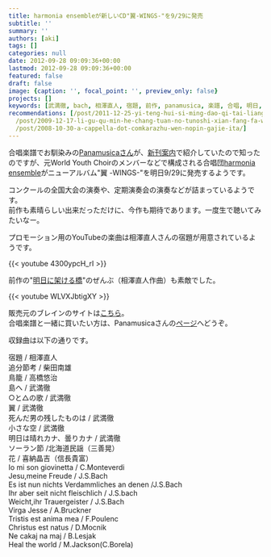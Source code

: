 ```yaml
---
title: harmonia ensembleが新しいCD"翼-WINGS-"を9/29に発売
subtitle: ''
summary: ''
authors: [aki]
tags: []
categories: null
date: 2012-09-28 09:09:36+00:00
lastmod: 2012-09-28 09:09:36+00:00
featured: false
draft: false
image: {caption: '', focal_point: '', preview_only: false}
projects: []
keywords: [武満徹, bach, 相澤直人, 宿題, 前作, panamusica, 楽譜, 合唱, 明日, 演奏]
recommendations: [/post/2011-12-25-yi-teng-hui-si-ming-dao-qi-tai-liang-shi-noxuan-nda-xue-sheng-he-chang-notameno-sutiyudentosongubutuku-gare-i/,
  /post/2009-12-17-li-gu-qu-min-he-chang-tuan-no-tunoshi-xian-fang-fa-wang-xiang-number-tlros-wotong-zitesi-tutakoto/,
  /post/2008-10-30-a-cappella-dot-comkarazhu-wen-nopin-gajie-ita/]
---
```

合唱楽譜でお馴染みの[Panamusicaさん](http://www.panamusica.co.jp/ja/)が、[新刊案内](http://www.panamusica.co.jp/ja/new/index.html)で紹介していたので知ったのですが、元World Youth Choirのメンバーなどで構成される合唱団[harmonia ensemble](http://www.harmonia-ensemble.com/)がニューアルバム"翼 -WINGS-"を明日9/29に発売するようです。

コンクールの全国大会の演奏や、定期演奏会の演奏などが詰まっているようです。  
前作も素晴らしい出来だっただけに、今作も期待であります。一度生で聴いてみたいなー。

プロモーション用のYouTubeの楽曲は相澤直人さんの宿題が用意されているようです。

{{< youtube 4300ypcH_rI >}}

前作の"[明日に架ける橋](http://www.brain-shop.net/shop/g/gOSBR-28003/)"のぜんぶ（相澤直人作曲）も素敵でした。

{{< youtube WLVXJbtigXY >}}

販売元のブレインのサイトは[こちら](http://www.brain-shop.net/shop/g/gOSBR-29010/)。  
合唱楽譜と一緒に買いたい方は、Panamusicaさんの[ページ](http://www.panamusica.co.jp/ja/product/14332/)へどうぞ。

収録曲は以下の通りです。

宿題 / 相澤直人  
追分節考 / 柴田南雄  
鳥籠 / 高橋悠治  
島へ / 武満徹  
○と△の歌 / 武満徹  
翼 / 武満徹  
死んだ男の残したものは / 武満徹  
小さな空 / 武満徹  
明日は晴れカナ、曇りカナ / 武満徹  
ソーラン節 /北海道民謡（三善晃）  
花 / 喜納晶吉（信長貴富）  
Io mi son giovinetta / C.Monteverdi  
Jesu,meine Freude / J.S.Bach  
Es ist nun nichts Verdammliches an denen /J.S.Bach  
Ihr aber seit nicht fleischlich / J.S.bach  
Weicht,ihr Trauergeister / J.S.Bach  
Virga Jesse / A.Bruckner  
Tristis est anima mea / F.Poulenc  
Christus est natus / D.Mocnik  
Ne cakaj na maj / B.Lesjak  
Heal the world / M.Jackson(C.Borela)


